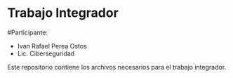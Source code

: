 # Trabajo Integrador 

#Participante:

- Ivan Rafael Perea Ostos
- Lic. Ciberseguridad

Este repositorio contiene los archivos necesarios para el trabajo integrador.
